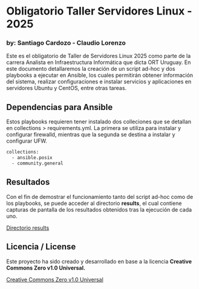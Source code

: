 # Obligatorio Taller Servidores Linux - 2025
### by: Santiago Cardozo - Claudio Lorenzo

Este es el obligatorio de Taller de Servidores Linux 2025 como parte de la carrera Analista en Infraestructura Informática que dicta ORT Uruguay. En este documento detallaremos la creación de un script ad-hoc y dos playbooks a ejecutar en Ansible, los cuales permitirán obtener información del sistema, realizar configuraciones e instalar servicios y aplicaciones en servidores Ubuntu y CentOS, entre otras tareas.

## Dependencias para Ansible

Estos playbooks requieren tener instalado dos colleciones que se detallan en collections > requirements.yml. La primera se utiliza para instalar y configurar firewalld, mientras que la segunda se destina a instalar y configurar UFW.

```bash
collections:
  - ansible.posix
  - community.general
```

## Resultados

Con el fin de demostrar el funcionamiento tanto del script ad-hoc como de los playbooks, se puede acceder al directorio **results**, el cual contiene capturas de pantalla de los resultados obtenidos tras la ejecución de cada uno.

[Directorio results](https://github.com/sancarcast/Linux-Taller-2025/tree/main/results)

## Licencia / License

Este proyecto ha sido creado y desarrollado en base a la licencia **Creative Commons Zero v1.0 Universal.**

[Creative Commons Zero v1.0 Universal](https://github.com/sancarcast/Linux-Taller-2025/blob/main/LICENSE)
